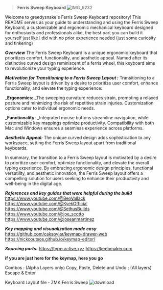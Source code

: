 > **Ferris Sweep Keyboard**
![IMG_9232](https://github.com/greedysnakeDRV/zmk-configV2/assets/161101617/ae871a76-006a-4d10-94b6-84b6902707ed)


Welcome to greedysnake's Ferris Sweep Keyboard repository! This README serves as your guide to understanding and using the Ferris Sweep Keyboard, a customizable and ergonomic mechanical keyboard designed for enthusiasts and professionals alike, the best part you can build it yourself just like I did with no prior experience needed (just some curiosity and tinkering)

_**Overview**_
The Ferris Sweep Keyboard is a unique ergonomic keyboard that prioritizes comfort, functionality, and aesthetic appeal. Named after its distinctive curved design reminiscent of a ferris wheel, this keyboard aims to revolutionize your typing experience.

**_Motivation for Transitioning to a Ferris Sweep Layout :_** Transitioning to a Ferris Sweep layout is driven by a desire to prioritize user comfort, enhance functionality, and elevate the typing experience:
    
_**Ergonomics:** _The sweeping curvature reduces strain, promoting a relaxed posture and minimizing the risk of repetitive strain injuries. Customization options cater to individual ergonomic needs.
    
_**Functionality:** _Integrated mouse buttons streamline navigation, while customizable key mappings optimize productivity. Compatibility with both Mac and Windows ensures a seamless experience across platforms.
    
_**Aesthetic Appeal:**_ The unique curved design adds sophistication to any workspace, setting the Ferris Sweep layout apart from traditional keyboards.

In summary, the transition to a Ferris Sweep layout is motivated by a desire to prioritize user comfort, optimize functionality, and elevate the overall typing experience. By embracing ergonomic design principles, functional versatility, and aesthetic innovation, the Ferris Sweep layout offers a compelling solution for users seeking to enhance their productivity and well-being in the digital age.

_**References and key guides that were helpful during the build**_
https://www.youtube.com/@BenVallack
https://www.youtube.com/@KyekOfficial
https://www.youtube.com/@SethusBuilds
https://www.youtube.com/@joe_scotto
https://www.youtube.com/@joseanmartinez

_**Key mapping and visuaalization made easy**_
https://github.com/caksoylar/keymap-drawer-web
https://nickcoutsos.github.io/keymap-editor/

_**Sourcing parts:**_
https://typeractive.xyz
https://keebmaker.com

__if you are just here for the keymap, here you go__

Combos : (Alpha Layers only) Copy, Paste, Delete and Undo ; (All layers) Escape & Enter

Keyboard Layout file  - ZMK Ferris Sweep
![download](https://github.com/greedysnakeDRV/zmk-configV2/assets/161101617/46c587f6-c152-48fe-9a19-bcc50d27c6b3)
